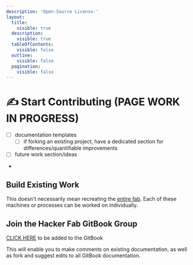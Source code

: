 ```yaml
---
description: 'Open-Source License:'
layout:
  title:
    visible: true
  description:
    visible: true
  tableOfContents:
    visible: false
  outline:
    visible: false
  pagination:
    visible: false
---
```


# ✍ Start Contributing (PAGE WORK IN PROGRESS)



* [ ] documentation templates
  * [ ] if forking an existing project, have a dedicated section for differences/quantifiable improvements
* [ ] future work section/ideas
*

## Build Existing Work

This doesn't necessarily mean recreating the [entire fab](build-a-fab.md). Each of these machines or processes can be worked on individually.

## Join the Hacker Fab GitBook Group

[CLICK HERE](https://app.gitbook.com/invite/QZ6cJs5t3fpGoMOKzqNM/yN2mWWMV8Xs4tyqCR5eM) to be added to the GitBook

This will enable you to make comments on existing documentation, as well as fork and suggest edits to all GitBook documentation.
